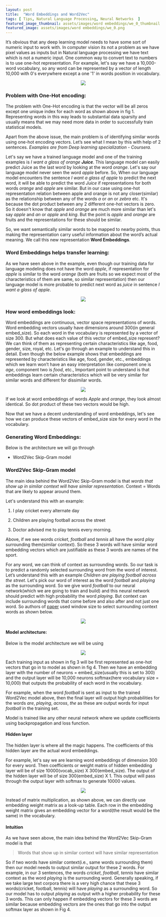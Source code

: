 ```yaml
---
layout: post
title:  "Word Embeddings and Word2Vec"
tags: [ Tips, Natural Language Processing, Neural Networks  ]
featured_image_thumbnail: assets/images/word embeddings/we_0_thumbnail.png
featured_image: assets/images/word embeddings/we_0.png
---
```



It’s obvious that any deep learning model needs to have some sort of numeric input to work with. In computer vision its not a problem as we have pixel values as inputs but in Natural language processing we have text which is not a numeric input. One common way to convert text to numbers is to use one-hot representation. For example, let's say we have a 10,000-word vocabulary, so any word can be represented by a vector of length 10,000 with 0's everywhere except a one '1' in words position in vocabulary. 



<p align="center">
  <img src="https://raw.githubusercontent.com/raviteja-ganta/raviteja-ganta.github.io/main/assets/images/word embeddings/we_1.png" />
</p>



### Problem with One-Hot encoding:

The problem with One-Hot encoding is that the vector will be all zeros except one unique index for each word as shown above in fig 1. Representing words in this way leads to substantial data sparsity and usually means that we may need more data in order to successfully train statistical models.


Apart from the above issue, the main problem is of identifying similar words using one-hot encoding vectors. Let’s see what I mean by this with help of 2 sentences. *Examples are from Deep learning specialization - Coursera.*


Let's say we have a trained language model and one of the training examples is *I want a glass of orange **Juice***. This language model can easily predict Juice as the last word by looking at the word *orange*. Let's say our language model never seen the word *apple* before. So, When our language model encounters the sentence *I want a glass of apple* to predict the next word, it will be able to predict the word *Juice* if representations for both words *orange* and *apple* are similar. But in our case using one-hot representation relation between apple and orange is not any closer(similar) as the relationship between any of the words *a* or *an* or *zebra* etc. It's because the dot product between any 2 different one-hot vectors is zero. So it doesn't know that *apple* and *orange* are much more similar than let's say *apple* and *an* or *apple* and *king*. But the point is *apple* and *orange* are fruits and the representations for these should be similar.


So, we want semantically similar words to be mapped to nearby points, thus making the representation carry useful information about the word’s actual meaning. We call this new representation **Word Embeddings**.



### Word Embeddings helps transfer learning:

As we have seen above in the example, even though our training data for language modeling does not have the word *apple*, if representation for *apple* is similar to the word *orange* (both are fruits so we expect most of the characteristics of them are same, so similar representation) then our language model is more probable to predict next word as *juice* in sentence *I want a glass of apple*.


<p align="center">
  <img src="https://raw.githubusercontent.com/raviteja-ganta/raviteja-ganta.github.io/main/assets/images/word embeddings/we_2.png" />
</p>


### How word embeddings look:

Word embeddings are continuous, vector space representations of words. Word embedding vectors usually have dimensions around 300(in general embed_size). So each word in the vocabulary is represented by a vector of size 300. But what does each value of this vector of embed_size represent? We can think of them as representing certain characteristics like age, food, gender, size, royal, etc. Let's go through an example to understand this in detail. Even though the below example shows that embeddings are represented by characteristics like age, food, gender, etc., embeddings which we learn won’t have an easy interpretation like component one is *age*, component two is *food*, etc., Important point to understand is that embeddings learn certain characteristics which will be very similar for similar words and different for dissimilar words.


<p align="center">
  <img src="https://raw.githubusercontent.com/raviteja-ganta/raviteja-ganta.github.io/main/assets/images/word embeddings/we_3.png" />
</p>


If we look at word embeddings of words *Apple* and *orange*, they look almost identical. So dot product of these two vectors would be high.

Now that we have a decent understanding of word embeddings, let's see how we can produce these vectors of embed_size size for every word in the vocabulary.


### Generating Word Embeddings:

Below is the architecture we will go through

* Word2Vec Skip-Gram model



### Word2Vec Skip-Gram model


The main idea behind the Word2Vec Skip-Gram model is that *words that show up in similar context will have similar representation*. Context = Words that are likely to appear around them.


Let's understand this with an example:

1) I play cricket every alternate day

2) Children are playing football across the street

3) Doctor advised me to play tennis every morning.


Above, if we see words *cricket*, *football* and *tennis* all have the word *play* surrounding them(similar context). So these 3 words will have similar word embedding vectors which are justifiable as these 3 words are names of the sport.



For any word, we can think of context as surrounding words. So our task is to predict a randomly selected surrounding word from the word of interest. Let’s understand this with an example *Children are playing football across the street*. Let's pick our word of interest as the word *football* and *playing* as the surrounding word. So we give word *football* to our neural network(which we are going to train and build) and this neural network should predict with high probability the word *playing*. But context can include surrounding words that come before and also after and not just one word. So authors of [paper](https://arxiv.org/pdf/1301.3781.pdf) used window size to select surrounding context words as shown below.



<p align="center">
  <img src="https://raw.githubusercontent.com/raviteja-ganta/raviteja-ganta.github.io/main/assets/images/word embeddings/we_4.png" />
</p>


#### Model architecture:

Below is the model architecture we will be using


<p align="center">
  <img src="https://raw.githubusercontent.com/raviteja-ganta/raviteja-ganta.github.io/main/assets/images/word embeddings/we_5.png" />
</p>


Each training input as shown in fig 3 will be first represented as one-hot vectors that go in to model as shown in fig 4. Then we have an embedding layer with the number of neurons = embed_size(usually this is set to 300) and the output layer will be 10,000 neurons softmax(here vocabulary size = 10,000) that outputs the probability of each word in the vocabulary.


For example, when the word *football* is sent as input to the trained Word2Vec model above, then the final layer will output high probabilities for the words *are*, *playing*, *across*, *the* as these are output words for input *football* in the training set.



Model is trained like any other neural network where we update coefficients using backpropagation and loss function.

#### Hidden layer

The hidden layer is where all the magic happens. The coefficients of this hidden layer are the actual word embeddings.


For example, let's say we are learning word embeddings of dimension 300 for every word. Then coefficients or weight matrix of hidden embedding layer will be of size 10000(vocab_size) X 300(embed_size). The output of the hidden layer will be of size 300(embed_size) X 1. This output will pass through the output layer with softmax to generate 10000 values.


<p align="center">
  <img src="https://raw.githubusercontent.com/raviteja-ganta/raviteja-ganta.github.io/main/assets/images/word embeddings/we_6.png" />
</p>


Instead of matrix multiplication, as shown above, we can directly use embedding weight matrix as a look-up table. Each row in the embedding weight matrix gives an embedding vector for a word(the result would be the same) in the vocabulary.


#### Intuition


As we have seen above, the main idea behind the Word2Vec Skip-Gram model is that

> Words that show up in similar context will have similar representation

So if two words have similar context(i.e., same words surrounding them) then our model needs to output similar output for these 2 words. For example, in our 3 sentences, the words *cricket*, *football*, *tennis* have similar context as the word *playing* is the surrounding word. Generally speaking, if we take large text corpora there is a very high chance that these 3 words(cricket, football, tennis) will have *playing* as a surrounding word. So our model has to output *playing* as output with a higher probability for these 3 words. This can only happen if embedding vectors for these 3 words are similar because embedding vectors are the ones that go into the output softmax layer as shown in Fig 4.






